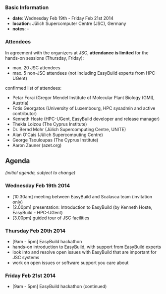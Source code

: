 ### Basic Information

* **date**: Wednesday Feb 19th - Friday Feb 21st 2014
* **location**: Jülich Supercomputer Centre (JSC), Germany
* **notes**: -

### Attendees

In agreement with the organizers at JSC, **attendance is limited** for the hands-on sessions (Thursday, Friday):
 * max. 20 JSC attendees
 * max. 5 non-JSC attendees (not including EasyBuild experts from HPC-UGent)

confirmed list of attendees:

* Petar Forai (Gregor Mendel Institute of Molecular Plant Biology (GMI), Austria)
* Fotis Georgatos (University of Luxembourg, HPC sysadmin and active contributor)
* Kenneth Hoste (HPC-UGent, EasyBuild developer and release manager)
* Thekla Loizou (The Cyprus Institute)
* Dr. Bernd Mohr (Jülich Supercomputing Centre, UNITE)
* Alan O'Cais (Jülich Supercomputing Centre)
* George Tsouloupas (The Cyprus Institute)
* Aaron Zauner (azet.org)

## Agenda

_(initial agenda, subject to change)_

### Wednesday Feb 19th 2014
 * [10.30am] meeting between EasyBuild and Scalasca team (invitation only)
 * [2.00pm] presentation: Introduction to EasyBuild (by Kenneth Hoste, EasyBuild - HPC-UGent)
 * [3.00pm] guided tour of JSC facilities

### Thursday Feb 20th 2014
 * [9am - 5pm] EasyBuild hackathon
  * hands-on introduction to EasyBuild, with support from EasyBuild experts
  * look into and resolve open issues with EasyBuild that are important for JSC systems
  * work on open issues or software support you care about

### Friday Feb 21st 2014
 * [9am - 5pm] EasyBuild hackathon (continued)